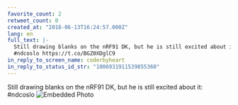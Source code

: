 ```yaml
---
favorite_count: 2
retweet_count: 0
created_at: "2018-06-13T16:24:57.000Z"
lang: en
full_text: |-
  Still drawing blanks on the nRF91 DK, but he is still excited about it:
  #ndcoslo https://t.co/BGZ0XDglC9
in_reply_to_screen_name: coderbyheart
in_reply_to_status_id_str: "1006931911539855360"
---
```


Still drawing blanks on the nRF91 DK, but he is still excited about it: #ndcoslo
![Embedded Photo](https://twitter-media-coderbyheart.s3.eu-north-1.amazonaws.com/1006935466611011586-DfladlsXUAIVWCi.jpg)
